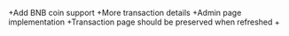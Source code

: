 +Add BNB coin support
+More transaction details 
+Admin page implementation
+Transaction page should be preserved when refreshed
+
